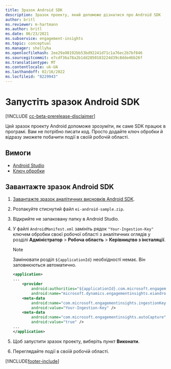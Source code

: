 ```yaml
---
title: Зразок Android SDK
description: Зразок проекту, який допоможе дізнатися про Android SDK
author: britl
ms.reviewer: m-hartmann
ms.author: britl
ms.date: 06/23/2021
ms.subservice: engagement-insights
ms.topic: conceptual
ms.manager: shellyha
ms.openlocfilehash: 2ee29a98192bb53bd92241d71c1a76ec2b7bf846
ms.sourcegitcommit: e7cdf36a78a2b1dd2850183224d39c8dde46b26f
ms.translationtype: MT
ms.contentlocale: uk-UA
ms.lasthandoff: 02/16/2022
ms.locfileid: "8229943"
---
```

# <a name="run-the-android-sdk-sample"></a>Запустіть зразок Android SDK

[!INCLUDE [cc-beta-prerelease-disclaimer](includes/cc-beta-prerelease-disclaimer.md)]

Цей зразок проекту Android допоможе зрозуміти, як саме SDK працює в програмі. Вам не потрібно писати код. Просто додайте ключ обробки й відразу зможете побачити події в своїй робочій області.

## <a name="prerequisites"></a>Вимоги

- [Android Studio](https://developer.android.com/studio)
- [Ключ обробки](get-started-android.md)

## <a name="download-the-android-sdk-sample"></a>Завантажте зразок Android SDK

1. [Завантажте зразок аналітичних висновків Android SDK](https://download.pi.dynamics.com/sdk/EI-SDKs/ei-android-sample.zip).
1. Розпакуйте стиснутий файл `ei-android-sample.zip`.
1. Відкрийте не запаковану папку в Android Studio.
1. У файлі `AndroidManifest.xml` замініть рядок `"Your-Ingestion-Key"` ключем обробки своєї робочої області з аналітичних оглядів у розділі **Адміністратор** > **Робоча область** > **Керівництво з інсталяції**. 

   > [!NOTE]
   > Замінювати розділ `${applicationId}` необхідності немає. Він заповнюються автоматично.

   ```xml
   <application>
   ...
       <provider
           android:authorities="${applicationId}.com.microsoft.engagementinsights.eiandroidsdk.AnalyticsContentProvider"
           android:name="microsoft.dynamics.engagementinsights.eiandroidsdk.AnalyticsContentProvider" />
       <meta-data
           android:name="com.microsoft.engagementinsights.ingestionKey"
           android:value="Your-Ingestion-Key" />
       <meta-data
           android:name="com.microsoft.engagementinsights.autoCapture"
           android:value="true" />
   ...
   </application>
   ```

1. Щоб запустити зразок проекту, виберіть пункт **Виконати**.
1. Переглядайте події в своїй робочій області.


[!INCLUDE[footer-include](../includes/footer-banner.md)]
